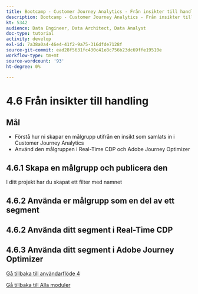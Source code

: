 ```yaml
---
title: Bootcamp - Customer Journey Analytics - Från insikter till handling
description: Bootcamp - Customer Journey Analytics - Från insikter till handling
kt: 5342
audience: Data Engineer, Data Architect, Data Analyst
doc-type: tutorial
activity: develop
exl-id: 7a38a0a4-46e4-41f2-9a75-316dfde7128f
source-git-commit: ead28f5631fc430c41e8c756b23dc69ffe19510e
workflow-type: tm+mt
source-wordcount: '93'
ht-degree: 0%

---
```


# 4.6 Från insikter till handling

## Mål

- Förstå hur ni skapar en målgrupp utifrån en insikt som samlats in i Customer Journey Analytics
- Använd den målgruppen i Real-Time CDP och Adobe Journey Optimizer

## 4.6.1 Skapa en målgrupp och publicera den

I ditt projekt har du skapat ett filter med namnet

## 4.6.2 Använda er målgrupp som en del av ett segment


## 4.6.2 Använda ditt segment i Real-Time CDP

## 4.6.3 Använda ditt segment i Adobe Journey Optimizer

[Gå tillbaka till användarflöde 4](./uc4.md)

[Gå tillbaka till Alla moduler](./../../overview.md)
